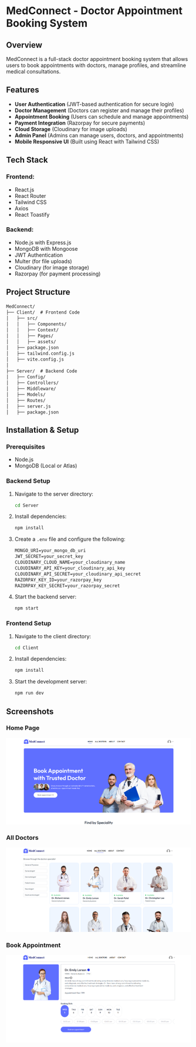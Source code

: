 # MedConnect - Doctor Appointment Booking System

## Overview
MedConnect is a full-stack doctor appointment booking system that allows users to book appointments with doctors, manage profiles, and streamline medical consultations.

## Features
- **User Authentication** (JWT-based authentication for secure login)
- **Doctor Management** (Doctors can register and manage their profiles)
- **Appointment Booking** (Users can schedule and manage appointments)
- **Payment Integration** (Razorpay for secure payments)
- **Cloud Storage** (Cloudinary for image uploads)
- **Admin Panel** (Admins can manage users, doctors, and appointments)
- **Mobile Responsive UI** (Built using React with Tailwind CSS)

## Tech Stack
### Frontend:
- React.js
- React Router
- Tailwind CSS
- Axios
- React Toastify

### Backend:
- Node.js with Express.js
- MongoDB with Mongoose
- JWT Authentication
- Multer (for file uploads)
- Cloudinary (for image storage)
- Razorpay (for payment processing)

## Project Structure
```
MedConnect/
├── Client/  # Frontend Code
│   ├── src/
│   │   ├── Components/
│   │   ├── Context/
│   │   ├── Pages/
│   │   ├── assets/
│   ├── package.json
│   ├── tailwind.config.js
│   ├── vite.config.js
│
├── Server/  # Backend Code
│   ├── Config/
│   ├── Controllers/
│   ├── Middleware/
│   ├── Models/
│   ├── Routes/
│   ├── server.js
│   ├── package.json
```

## Installation & Setup
### Prerequisites
- Node.js
- MongoDB (Local or Atlas)

### Backend Setup
1. Navigate to the server directory:
   ```sh
   cd Server
   ```
2. Install dependencies:
   ```sh
   npm install
   ```
3. Create a `.env` file and configure the following:
   ```env
   MONGO_URI=your_mongo_db_uri
   JWT_SECRET=your_secret_key
   CLOUDINARY_CLOUD_NAME=your_cloudinary_name
   CLOUDINARY_API_KEY=your_cloudinary_api_key
   CLOUDINARY_API_SECRET=your_cloudinary_api_secret
   RAZORPAY_KEY_ID=your_razorpay_key
   RAZORPAY_KEY_SECRET=your_razorpay_secret
   ```
4. Start the backend server:
   ```sh
   npm start
   ```

### Frontend Setup
1. Navigate to the client directory:
   ```sh
   cd Client
   ```
2. Install dependencies:
   ```sh
   npm install
   ```
3. Start the development server:
   ```sh
   npm run dev
   ```


## Screenshots
### Home Page
![Home Page](screenshot/Home-Page)

### All Doctors
![All Doctors](screenshot/All-Doctor)

### Book Appointment
![Book Appointment](screenshot/Book-Appointment)


